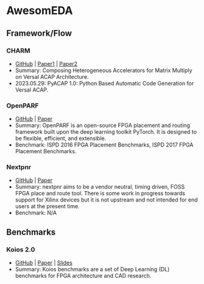 # AwesomEDA

## Framework/Flow

### CHARM
- [GitHub](https://github.com/arc-research-lab/CHARM) | [Paper1](https://dl.acm.org/doi/10.1145/3543622.3573210) | [Paper2](https://arxiv.org/pdf/2305.18698.pdf)
- Summary: Composing Heterogeneous Accelerators for Matrix Multiply on Versal ACAP Architecture.
- 2023.05.29: PyACAP 1.0: Python Based Automatic Code Generation for Versal ACAP.

### OpenPARF
- [GitHub](https://github.com/PKU-IDEA/OpenPARF) | [Paper](https://arxiv.org/abs/2306.16665)
- Summary: OpenPARF is an open-source FPGA placement and routing framework built upon the deep learning toolkit PyTorch. It is designed to be flexible, efficient, and extensible.
- Benchmark: ISPD 2016 FPGA Placement Benchmarks, ISPD 2017 FPGA Placement Benchmarks.

### Nextpnr
- [GitHub](https://github.com/YosysHQ/nextpnr) | [Paper](https://arxiv.org/ftp/arxiv/papers/1903/1903.10407.pdf)
- Summary: nextpnr aims to be a vendor neutral, timing driven, FOSS FPGA place and route tool. There is some work in progress towards support for Xilinx devices but it is not upstream and not intended for end users at the present time.
- Benchmark: N/A

## Benchmarks
### Koios 2.0
- [GitHub](https://github.com/verilog-to-routing/vtr-verilog-to-routing/tree/master/vtr_flow/benchmarks/verilog/koios) | [Paper](https://lca.ece.utexas.edu/pubs/Koios_Benchmarks_IEEE_verified.pdf) | [Slides](https://oscar-workshop.github.io/files/05_Koios_Oscar_2023.pdf)
- Summary: Koios benchmarks are a set of Deep Learning (DL) benchmarks for FPGA architecture and CAD research. 
